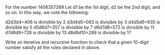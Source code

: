For the number 1406357289
Let d1 be the 1st digit, d2 be the 2nd digit, and so on.
In this way, we note the following:

d2d3d4=406 is divisible by 2
d3d4d5=063 is divisible by 3
d4d5d6=635 is divisible by 5
d5d6d7=357 is divisible by 7
d6d7d8=572 is divisible by 11
d7d8d9=728 is divisible by 13
d8d9d10=289 is divisible by 17

Write an iterative and recursive function to check that a given 10-digit number satisfy
all the rules declared in above.
